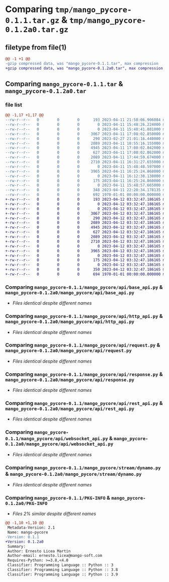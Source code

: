 # Comparing `tmp/mango_pycore-0.1.1.tar.gz` & `tmp/mango_pycore-0.1.2a0.tar.gz`

## filetype from file(1)

```diff
@@ -1 +1 @@
-gzip compressed data, was "mango_pycore-0.1.1.tar", max compression
+gzip compressed data, was "mango_pycore-0.1.2a0.tar", max compression
```

## Comparing `mango_pycore-0.1.1.tar` & `mango_pycore-0.1.2a0.tar`

### file list

```diff
@@ -1,17 +1,17 @@
--rw-r--r--   0        0        0      193 2023-04-11 21:58:06.906084 mango_pycore-0.1.1/README.md
--rw-r--r--   0        0        0        0 2023-04-11 15:48:26.224000 mango_pycore-0.1.1/mango_pycore/__init__.py
--rw-r--r--   0        0        0        0 2023-04-11 15:48:41.881000 mango_pycore-0.1.1/mango_pycore/api/__init__.py
--rw-r--r--   0        0        0     3067 2023-04-11 17:08:02.850000 mango_pycore-0.1.1/mango_pycore/api/base_api.py
--rw-r--r--   0        0        0      290 2023-02-27 21:01:16.440000 mango_pycore-0.1.1/mango_pycore/api/exceptions.py
--rw-r--r--   0        0        0     2089 2023-04-11 18:55:16.155000 mango_pycore-0.1.1/mango_pycore/api/http_api.py
--rw-r--r--   0        0        0     4945 2023-04-11 17:08:02.842000 mango_pycore-0.1.1/mango_pycore/api/request.py
--rw-r--r--   0        0        0      627 2023-04-11 17:08:02.862000 mango_pycore-0.1.1/mango_pycore/api/response.py
--rw-r--r--   0        0        0     2089 2023-04-11 17:44:59.674000 mango_pycore-0.1.1/mango_pycore/api/rest_api.py
--rw-r--r--   0        0        0     2710 2023-04-11 16:31:27.655000 mango_pycore-0.1.1/mango_pycore/api/websocket_api.py
--rw-r--r--   0        0        0        0 2023-04-11 15:48:48.597000 mango_pycore-0.1.1/mango_pycore/stream/__init__.py
--rw-r--r--   0        0        0     3965 2023-04-11 16:25:24.868000 mango_pycore-0.1.1/mango_pycore/stream/dynamo.py
--rw-r--r--   0        0        0        0 2023-04-11 16:12:38.138000 mango_pycore-0.1.1/mango_pycore/tools/__init__.py
--rw-r--r--   0        0        0      175 2023-04-11 16:25:24.860000 mango_pycore-0.1.1/mango_pycore/tools/utils.py
--rw-r--r--   0        0        0        0 2023-04-11 15:48:57.665000 mango_pycore-0.1.1/mango_pycore/websocket/__init__.py
--rw-r--r--   0        0        0      348 2023-04-11 22:20:34.178135 mango_pycore-0.1.1/pyproject.toml
--rw-r--r--   0        0        0      692 1970-01-01 00:00:00.000000 mango_pycore-0.1.1/PKG-INFO
+-rw-r--r--   0        0        0      193 2023-04-12 03:32:47.186165 mango_pycore-0.1.2a0/README.md
+-rw-r--r--   0        0        0        0 2023-04-12 03:32:47.186165 mango_pycore-0.1.2a0/mango_pycore/__init__.py
+-rw-r--r--   0        0        0        0 2023-04-12 03:32:47.186165 mango_pycore-0.1.2a0/mango_pycore/api/__init__.py
+-rw-r--r--   0        0        0     3067 2023-04-12 03:32:47.186165 mango_pycore-0.1.2a0/mango_pycore/api/base_api.py
+-rw-r--r--   0        0        0      290 2023-04-12 03:32:47.186165 mango_pycore-0.1.2a0/mango_pycore/api/exceptions.py
+-rw-r--r--   0        0        0     2089 2023-04-12 03:32:47.186165 mango_pycore-0.1.2a0/mango_pycore/api/http_api.py
+-rw-r--r--   0        0        0     4945 2023-04-12 03:32:47.186165 mango_pycore-0.1.2a0/mango_pycore/api/request.py
+-rw-r--r--   0        0        0      627 2023-04-12 03:32:47.186165 mango_pycore-0.1.2a0/mango_pycore/api/response.py
+-rw-r--r--   0        0        0     2089 2023-04-12 03:32:47.186165 mango_pycore-0.1.2a0/mango_pycore/api/rest_api.py
+-rw-r--r--   0        0        0     2710 2023-04-12 03:32:47.186165 mango_pycore-0.1.2a0/mango_pycore/api/websocket_api.py
+-rw-r--r--   0        0        0        0 2023-04-12 03:32:47.186165 mango_pycore-0.1.2a0/mango_pycore/stream/__init__.py
+-rw-r--r--   0        0        0     3965 2023-04-12 03:32:47.186165 mango_pycore-0.1.2a0/mango_pycore/stream/dynamo.py
+-rw-r--r--   0        0        0        0 2023-04-12 03:32:47.186165 mango_pycore-0.1.2a0/mango_pycore/tools/__init__.py
+-rw-r--r--   0        0        0      175 2023-04-12 03:32:47.186165 mango_pycore-0.1.2a0/mango_pycore/tools/utils.py
+-rw-r--r--   0        0        0        0 2023-04-12 03:32:47.186165 mango_pycore-0.1.2a0/mango_pycore/websocket/__init__.py
+-rw-r--r--   0        0        0      350 2023-04-12 03:32:47.186165 mango_pycore-0.1.2a0/pyproject.toml
+-rw-r--r--   0        0        0      694 1970-01-01 00:00:00.000000 mango_pycore-0.1.2a0/PKG-INFO
```

### Comparing `mango_pycore-0.1.1/mango_pycore/api/base_api.py` & `mango_pycore-0.1.2a0/mango_pycore/api/base_api.py`

 * *Files identical despite different names*

### Comparing `mango_pycore-0.1.1/mango_pycore/api/http_api.py` & `mango_pycore-0.1.2a0/mango_pycore/api/http_api.py`

 * *Files identical despite different names*

### Comparing `mango_pycore-0.1.1/mango_pycore/api/request.py` & `mango_pycore-0.1.2a0/mango_pycore/api/request.py`

 * *Files identical despite different names*

### Comparing `mango_pycore-0.1.1/mango_pycore/api/response.py` & `mango_pycore-0.1.2a0/mango_pycore/api/response.py`

 * *Files identical despite different names*

### Comparing `mango_pycore-0.1.1/mango_pycore/api/rest_api.py` & `mango_pycore-0.1.2a0/mango_pycore/api/rest_api.py`

 * *Files identical despite different names*

### Comparing `mango_pycore-0.1.1/mango_pycore/api/websocket_api.py` & `mango_pycore-0.1.2a0/mango_pycore/api/websocket_api.py`

 * *Files identical despite different names*

### Comparing `mango_pycore-0.1.1/mango_pycore/stream/dynamo.py` & `mango_pycore-0.1.2a0/mango_pycore/stream/dynamo.py`

 * *Files identical despite different names*

### Comparing `mango_pycore-0.1.1/PKG-INFO` & `mango_pycore-0.1.2a0/PKG-INFO`

 * *Files 2% similar despite different names*

```diff
@@ -1,10 +1,10 @@
 Metadata-Version: 2.1
 Name: mango-pycore
-Version: 0.1.1
+Version: 0.1.2a0
 Summary: 
 Author: Ernesto Licea Martin
 Author-email: ernesto.licea@mango-soft.com
 Requires-Python: >=3.8,<4.0
 Classifier: Programming Language :: Python :: 3
 Classifier: Programming Language :: Python :: 3.8
 Classifier: Programming Language :: Python :: 3.9
```

